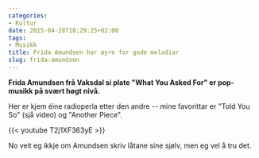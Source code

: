 ```yaml
---
categories:
- Kultur
date: 2015-04-28T18:29:25+02:00
tags:
- Musikk
title: Frida Amundsen har øyre for gode melodiar
slug: frida-amundsen
---
```

**Frida Amundsen frå Vaksdal si plate "What You Asked For" er pop-musikk på svært høgt nivå.**
<!--more-->

Her er kjem éine radioperla etter den andre -- mine favorittar er "Told You So" (sjå video) og "Another Piece".

{{< youtube T2j1XF363yE >}}

No veit eg ikkje om Amundsen skriv låtane sine sjølv, men eg vel å tru det.

